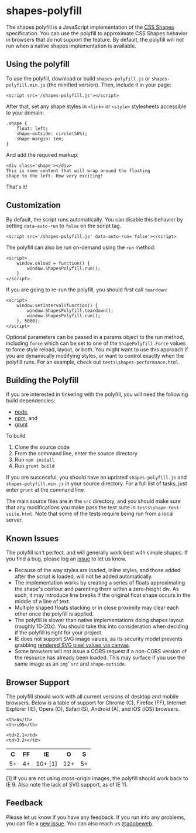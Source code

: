 shapes-polyfill
===============

The shapes polyfill is a JavaScript implementation of the [CSS Shapes][css-shapes-spec] specification.
You can use the polyfill to approximate CSS Shapes behavior in browsers that do not
support the feature. By default, the polyfill will not run when a native shapes
implementation is available.

## Using the polyfill

To use the polyfill, download or build `shapes-polyfill.js` or `shapes-polyfill.min.js` (the minified version). Then, include it in your page:

    <script src='/shapes-polyfill.js'></script>

After that, set any shape styles in `<link>` or `<style>` stylesheets accessible to your domain:

    .shape {
        float: left;
        shape-outside: circle(50%);
        shape-margin: 1em;
    }

And add the required markup:

    <div class='shape'></div>
    This is some content that will wrap around the floating
    shape to the left. How very exciting!

That's it!

## Customization

By default, the script runs automatically. You can disable this behavior by setting `data-auto-run` to `false` on the script tag.

    <script src='/shapes-polyfill.js' data-auto-run='false'></script>

The polyfill can also be run on-demand using the `run` method:

    <script>
        window.onload = function() {
            window.ShapesPolyfill.run();
        }
    </script>

If you are going to re-run the polyfill, you should first call `teardown`:

    <script>
        window.setInterval(function() {
            window.ShapesPolyfill.teardown();
            window.ShapesPolyfill.run();
        }, 5000);
    </script>

Optional parameters can be passed in a params object to the run method, including `force` which can be set to one of the `ShapePolyfill.Force` values to force style reload, layout, or both. You might want to use this approach if you are dynamically modifying styles, or want to control exactly when the polyfill runs. For an example, check out `tests\shapes-performance.html`.

## Building the Polyfill

If you are interested in tinkering with the polyfill, you will need the following build dependencies:

* [node][node],
* [npm][npm], and
* [grunt][grunt]

To build

1. Clone the source code
2. From the command line, enter the source directory
3. Run `npm install`
4. Run `grunt build`

If you are successful, you should have an updated `shapes-polyfill.js` and `shapes-polyfill.min.js` in your source directory. For a full list of tasks, just enter `grunt` at the command line.

The main source files are in the `src` directory, and you should make sure that any modifications you make pass the test suite in `tests\shape-test-suite.html`. Note that some of the tests require being run from a local server.

## Known Issues

The polyfill isn't perfect, and will generally work best with simple shapes. If you find a bug, please log an [issue][new-issue] to let us know.
* Because of the way styles are loaded, inline styles, and those added after the script is loaded, will not be added automatically.
* The implementation works by creating a series of floats approximating the shape's contour and parenting them within a zero-height div. As such, it may introduce line breaks if the original float shape occurs in the middle of a line of text.
* Multiple shaped floats stacking or in close proximity may clear each other once the polyfill is applied.
* The polyfill is slower than native implementations doing shapes layout (roughly 10-20x). You should take this into consideration when deciding if the polyfill is right for your project.
* IE does not support SVG image values, as its security model prevents grabbing [rendered SVG pixel values via canvas][svg-canvas-origin-clean].
* Some browsers will not issue a CORS request if a non-CORS version of the resource has already been loaded. This may surface if you use the same image as an `img`' `src` and `shape-outside`.

## Browser Support

The polyfill should work with all current versions of desktop and mobile browsers. Below is a table of support for Chrome (C), Firefox (FF), Internet Explorer (IE), Opera (O), Safari (S), Android (A), and iOS (iOS) browsers.

<table>
  <tr>
    <th>C</th>
    <th>FF</th>
    <th>IE</th>
    <th>O</th>
    <th>S</th>

    <th>A</th>
    <th>iOS</th>
  </tr>
  <tr>
    <td>5+</td>
    <td>4+</td>
    <td>10+ [1]</td>
    <td>12+</td>
    <td>5+</td>

    <td>2.1</td>
    <td>3.2+</td>
  </tr>
</table>

[1] If you are not using cross-origin images, the polyfill should work back to IE 9. Also note the lack of SVG support, as of IE 11.

## Feedback

Please let us know if you have any feedback. If you run into any problems, you can file a [new issue][new-issue]. You can also reach us [@adobeweb][twitter].

[css-shapes-spec]: http://www.w3.org/TR/css-shapes/
[new-issue]: https://github.com/adobe-webplatform/css-shapes-polyfill/issues/new
[node]: http://nodejs.org
[npm]: http://www.npmjs.org
[grunt]: http://gruntjs.com
[twitter]: http://twitter.com/adobeweb
[svg-canvas-origin-clean]: http://svgopen.org/2010/papers/62-From_SVG_to_Canvas_and_Back/
